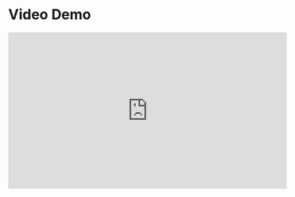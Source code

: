 # Video Demo

<iframe width="560" height="315" src="https://www.youtube.com/embed/J1Z6OHIFKSE?si=LNc7WIOHErdxbnSW" title="YouTube video player" frameborder="0" allow="accelerometer; autoplay; clipboard-write; encrypted-media; gyroscope; picture-in-picture; web-share" referrerpolicy="strict-origin-when-cross-origin" allowfullscreen></iframe>